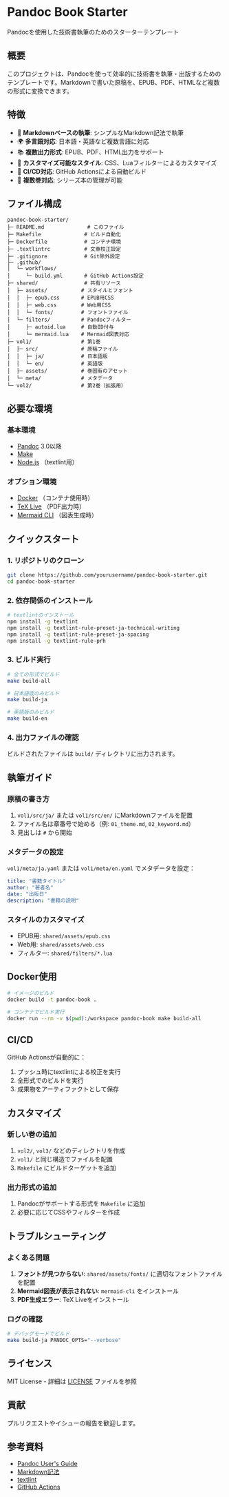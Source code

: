# Pandoc Book Starter

Pandocを使用した技術書執筆のためのスターターテンプレート

## 概要

このプロジェクトは、Pandocを使って効率的に技術書を執筆・出版するためのテンプレートです。Markdownで書いた原稿を、EPUB、PDF、HTMLなど複数の形式に変換できます。

## 特徴

- 📝 **Markdownベースの執筆**: シンプルなMarkdown記法で執筆
- 🌍 **多言語対応**: 日本語・英語など複数言語に対応
- 📚 **複数出力形式**: EPUB、PDF、HTML出力をサポート
- 🎨 **カスタマイズ可能なスタイル**: CSS、Luaフィルターによるカスタマイズ
- 🔄 **CI/CD対応**: GitHub Actionsによる自動ビルド
- 📖 **複数巻対応**: シリーズ本の管理が可能

## ファイル構成

```
pandoc-book-starter/
├─ README.md              # このファイル
├─ Makefile              # ビルド自動化
├─ Dockerfile            # コンテナ環境
├─ .textlintrc           # 文章校正設定
├─ .gitignore            # Git除外設定
├─ .github/
│  └─ workflows/
│     └─ build.yml       # GitHub Actions設定
├─ shared/               # 共有リソース
│  ├─ assets/           # スタイルとフォント
│  │  ├─ epub.css       # EPUB用CSS
│  │  ├─ web.css        # Web用CSS
│  │  └─ fonts/         # フォントファイル
│  └─ filters/          # Pandocフィルター
│     ├─ autoid.lua     # 自動ID付与
│     └─ mermaid.lua    # Mermaid図表対応
├─ vol1/                # 第1巻
│  ├─ src/              # 原稿ファイル
│  │  ├─ ja/            # 日本語版
│  │  └─ en/            # 英語版
│  ├─ assets/           # 巻固有のアセット
│  └─ meta/             # メタデータ
└─ vol2/                # 第2巻（拡張用）
```

## 必要な環境

### 基本環境

- [Pandoc](https://pandoc.org/) 3.0以降
- [Make](https://www.gnu.org/software/make/)
- [Node.js](https://nodejs.org/) （textlint用）

### オプション環境

- [Docker](https://www.docker.com/) （コンテナ使用時）
- [TeX Live](https://www.tug.org/texlive/) （PDF出力時）
- [Mermaid CLI](https://github.com/mermaid-js/mermaid-cli) （図表生成時）

## クイックスタート

### 1. リポジトリのクローン

```bash
git clone https://github.com/yourusername/pandoc-book-starter.git
cd pandoc-book-starter
```

### 2. 依存関係のインストール

```bash
# textlintのインストール
npm install -g textlint
npm install -g textlint-rule-preset-ja-technical-writing
npm install -g textlint-rule-preset-ja-spacing
npm install -g textlint-rule-prh
```

### 3. ビルド実行

```bash
# 全ての形式でビルド
make build-all

# 日本語版のみビルド
make build-ja

# 英語版のみビルド
make build-en
```

### 4. 出力ファイルの確認

ビルドされたファイルは `build/` ディレクトリに出力されます。

## 執筆ガイド

### 原稿の書き方

1. `vol1/src/ja/` または `vol1/src/en/` にMarkdownファイルを配置
2. ファイル名は章番号で始める（例: `01_theme.md`, `02_keyword.md`）
3. 見出しは `#` から開始

### メタデータの設定

`vol1/meta/ja.yaml` または `vol1/meta/en.yaml` でメタデータを設定：

```yaml
title: "書籍タイトル"
author: "著者名"
date: "出版日"
description: "書籍の説明"
```

### スタイルのカスタマイズ

- EPUB用: `shared/assets/epub.css`
- Web用: `shared/assets/web.css`
- フィルター: `shared/filters/*.lua`

## Docker使用

```bash
# イメージのビルド
docker build -t pandoc-book .

# コンテナでビルド実行
docker run --rm -v $(pwd):/workspace pandoc-book make build-all
```

## CI/CD

GitHub Actionsが自動的に：

1. プッシュ時にtextlintによる校正を実行
2. 全形式でのビルドを実行
3. 成果物をアーティファクトとして保存

## カスタマイズ

### 新しい巻の追加

1. `vol2/`, `vol3/` などのディレクトリを作成
2. `vol1/` と同じ構造でファイルを配置
3. `Makefile` にビルドターゲットを追加

### 出力形式の追加

1. Pandocがサポートする形式を `Makefile` に追加
2. 必要に応じてCSSやフィルターを作成

## トラブルシューティング

### よくある問題

1. **フォントが見つからない**: `shared/assets/fonts/` に適切なフォントファイルを配置
2. **Mermaid図表が表示されない**: `mermaid-cli` をインストール
3. **PDF生成エラー**: TeX Liveをインストール

### ログの確認

```bash
# デバッグモードでビルド
make build-ja PANDOC_OPTS="--verbose"
```

## ライセンス

MIT License - 詳細は [LICENSE](LICENSE) ファイルを参照

## 貢献

プルリクエストやイシューの報告を歓迎します。

## 参考資料

- [Pandoc User's Guide](https://pandoc.org/MANUAL.html)
- [Markdown記法](https://www.markdownguide.org/)
- [textlint](https://textlint.github.io/)
- [GitHub Actions](https://docs.github.com/en/actions)